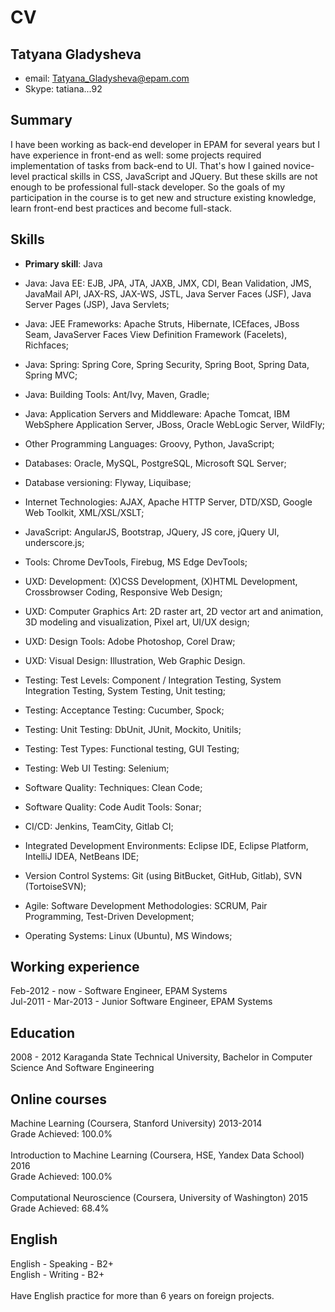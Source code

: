 # CV

## Tatyana Gladysheva
* email: [Tatyana_Gladysheva@epam.com](Tatyana_Gladysheva@epam.com)
* Skype: tatiana...92

## Summary
I have been working as back-end developer in EPAM for several years but I have experience in front-end as well: some projects required implementation of tasks from back-end to UI. 
That's how I gained novice-level practical skills in CSS, JavaScript and JQuery. But these skills are not enough to be professional full-stack developer. 
So the goals of my participation in the course is to get new and structure existing knowledge, learn front-end best practices and become full-stack.

## Skills
* **Primary skill**: Java
* Java: Java EE: EJB, JPA, JTA, JAXB, JMX, CDI, Bean Validation, JMS, JavaMail API, JAX-RS, JAX-WS, JSTL, Java Server Faces (JSF), Java Server Pages (JSP), Java Servlets;
* Java: JEE Frameworks: Apache Struts, Hibernate, ICEfaces, JBoss Seam, JavaServer Faces View Definition Framework (Facelets), Richfaces;
* Java: Spring: Spring Core, Spring Security, Spring Boot, Spring Data, Spring MVC;
* Java: Building Tools: Ant/Ivy, Maven, Gradle;
* Java: Application Servers and Middleware: Apache Tomcat, IBM WebSphere Application Server, JBoss, Oracle WebLogic Server, WildFly;

* Other Programming Languages: Groovy, Python, JavaScript;

* Databases: Oracle, MySQL, PostgreSQL, Microsoft SQL Server;
* Database versioning: Flyway, Liquibase;

* Internet Technologies: AJAX, Apache HTTP Server, DTD/XSD, Google Web Toolkit, XML/XSL/XSLT;
* JavaScript: AngularJS, Bootstrap, JQuery, JS core, jQuery UI, underscore.js;
* Tools: Chrome DevTools, Firebug, MS Edge DevTools;

* UXD: Development: (X)CSS Development, (X)HTML Development, Crossbrowser Coding, Responsive Web Design;
* UXD: Computer Graphics Art: 2D raster art, 2D vector art and animation, 3D modeling and visualization, Pixel art, UI/UX design;
* UXD: Design Tools: Adobe Photoshop, Corel Draw;
* UXD: Visual Design: Illustration, Web Graphic Design.

* Testing: Test Levels: Component / Integration Testing, System Integration Testing, System Testing, Unit testing;
* Testing: Acceptance Testing: Cucumber, Spock;
* Testing: Unit Testing: DbUnit, JUnit, Mockito, Unitils;
* Testing: Test Types: Functional testing, GUI Testing;
* Testing: Web UI Testing: Selenium;

* Software Quality: Techniques: Clean Code;
* Software Quality: Code Audit Tools: Sonar;

* CI/CD: Jenkins, TeamCity, Gitlab CI;

* Integrated Development Environments: Eclipse IDE, Eclipse Platform, IntelliJ IDEA, NetBeans IDE;
* Version Control Systems: Git (using BitBucket, GitHub, Gitlab), SVN (TortoiseSVN);

* Agile: Software Development Methodologies: SCRUM, Pair Programming, Test-Driven Development;

* Operating Systems: Linux (Ubuntu), MS Windows;


## Working experience
Feb-2012 - now - Software Engineer, EPAM Systems\
Jul-2011 - Mar-2013 - Junior Software Engineer, EPAM Systems

## Education
2008 - 2012 Karaganda State Technical University, Bachelor in Computer Science And Software Engineering

## Online courses
Machine Learning (Coursera, Stanford University) 2013-2014 \
Grade Achieved: 100.0%\
\
Introduction to Machine Learning (Coursera, HSE, Yandex Data School) 2016 \
Grade Achieved: 100.0%\
\
Computational Neuroscience (Coursera, University of Washington) 2015 \
Grade Achieved: 68.4%

## English
English - Speaking - B2+\
English - Writing - B2+\
\
Have English practice for more than 6 years on foreign projects.


















































